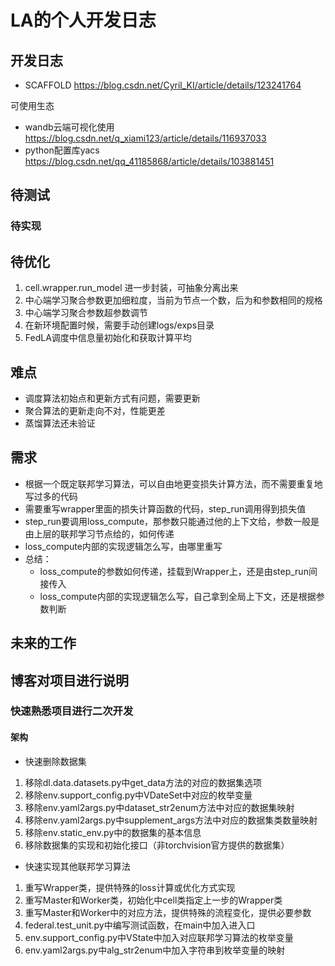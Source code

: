 # LA的个人开发日志

## 开发日志
+ SCAFFOLD https://blog.csdn.net/Cyril_KI/article/details/123241764

可使用生态
+ wandb云端可视化使用 https://blog.csdn.net/q_xiami123/article/details/116937033
+ python配置库yacs https://blog.csdn.net/qq_41185868/article/details/103881451



## 待测试


### 待实现



## 待优化
1. cell.wrapper.run_model 进一步封装，可抽象分离出来
2. 中心端学习聚合参数更加细粒度，当前为节点一个数，后为和参数相同的规格
3. 中心端学习聚合参数超参数调节
4. 在新环境配置时候，需要手动创建logs/exps目录
5. FedLA调度中信息量初始化和获取计算平均



## 难点
+ 调度算法初始点和更新方式有问题，需要更新
+ 聚合算法的更新走向不对，性能更差
+ 蒸馏算法还未验证

## 需求
+ 根据一个既定联邦学习算法，可以自由地更变损失计算方法，而不需要重复地写过多的代码
+ 需要重写wrapper里面的损失计算函数的代码，step_run调用得到损失值
+ step_run要调用loss_compute，那参数只能通过他的上下文给，参数一般是由上层的联邦学习节点给的，如何传递
+ loss_compute内部的实现逻辑怎么写，由哪里重写
+ 总结：
  + loss_compute的参数如何传递，挂载到Wrapper上，还是由step_run间接传入
  + loss_compute内部的实现逻辑怎么写，自己拿到全局上下文，还是根据参数判断


## 未来的工作




## 博客对项目进行说明
### 快速熟悉项目进行二次开发
#### 架构
+ 快速删除数据集
1. 移除dl.data.datasets.py中get_data方法的对应的数据集选项
2. 移除env.support_config.py中VDateSet中对应的枚举变量
3. 移除env.yaml2args.py中dataset_str2enum方法中对应的数据集映射
4. 移除env.yaml2args.py中supplement_args方法中对应的数据集类数量映射
5. 移除env.static_env.py中的数据集的基本信息
6. 移除数据集的实现和初始化接口（非torchvision官方提供的数据集）

+ 快速实现其他联邦学习算法
1. 重写Wrapper类，提供特殊的loss计算或优化方式实现
2. 重写Master和Worker类，初始化中cell类指定上一步的Wrapper类
3. 重写Master和Worker中的对应方法，提供特殊的流程变化，提供必要参数
4. federal.test_unit.py中编写测试函数，在main中加入进入口
5. env.support_config.py中VState中加入对应联邦学习算法的枚举变量
6. env.yaml2args.py中alg_str2enum中加入字符串到枚举变量的映射